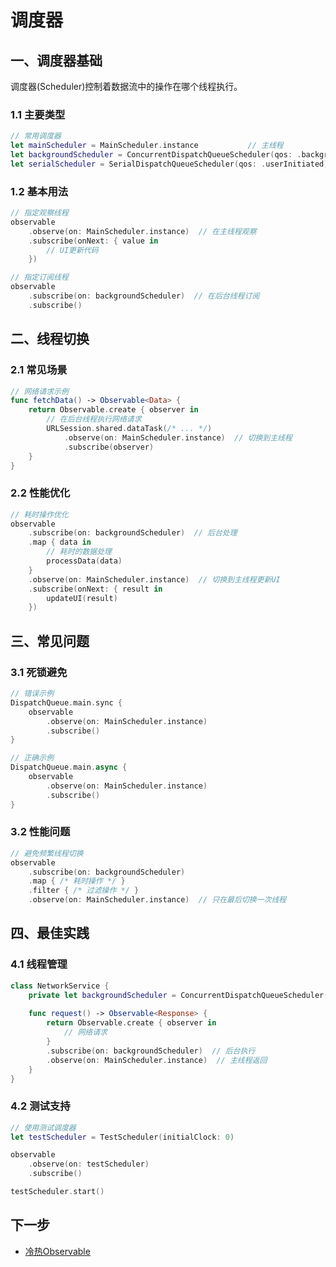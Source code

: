 # 调度器

## 一、调度器基础

调度器(Scheduler)控制着数据流中的操作在哪个线程执行。

### 1.1 主要类型
```swift
// 常用调度器
let mainScheduler = MainScheduler.instance           // 主线程
let backgroundScheduler = ConcurrentDispatchQueueScheduler(qos: .background)  // 后台线程
let serialScheduler = SerialDispatchQueueScheduler(qos: .userInitiated)      // 串行队列
```

### 1.2 基本用法
```swift
// 指定观察线程
observable
    .observe(on: MainScheduler.instance)  // 在主线程观察
    .subscribe(onNext: { value in
        // UI更新代码
    })

// 指定订阅线程
observable
    .subscribe(on: backgroundScheduler)  // 在后台线程订阅
    .subscribe()
```

## 二、线程切换

### 2.1 常见场景
```swift
// 网络请求示例
func fetchData() -> Observable<Data> {
    return Observable.create { observer in
        // 在后台线程执行网络请求
        URLSession.shared.dataTask(/* ... */)
            .observe(on: MainScheduler.instance)  // 切换到主线程
            .subscribe(observer)
    }
}
```

### 2.2 性能优化
```swift
// 耗时操作优化
observable
    .subscribe(on: backgroundScheduler)  // 后台处理
    .map { data in
        // 耗时的数据处理
        processData(data)
    }
    .observe(on: MainScheduler.instance)  // 切换到主线程更新UI
    .subscribe(onNext: { result in
        updateUI(result)
    })
```

## 三、常见问题

### 3.1 死锁避免
```swift
// 错误示例
DispatchQueue.main.sync {
    observable
        .observe(on: MainScheduler.instance)
        .subscribe()
}

// 正确示例
DispatchQueue.main.async {
    observable
        .observe(on: MainScheduler.instance)
        .subscribe()
}
```

### 3.2 性能问题
```swift
// 避免频繁线程切换
observable
    .subscribe(on: backgroundScheduler)
    .map { /* 耗时操作 */ }
    .filter { /* 过滤操作 */ }
    .observe(on: MainScheduler.instance)  // 只在最后切换一次线程
```

## 四、最佳实践

### 4.1 线程管理
```swift
class NetworkService {
    private let backgroundScheduler = ConcurrentDispatchQueueScheduler(qos: .background)
    
    func request() -> Observable<Response> {
        return Observable.create { observer in
            // 网络请求
        }
        .subscribe(on: backgroundScheduler)  // 后台执行
        .observe(on: MainScheduler.instance)  // 主线程返回
    }
}
```

### 4.2 测试支持
```swift
// 使用测试调度器
let testScheduler = TestScheduler(initialClock: 0)

observable
    .observe(on: testScheduler)
    .subscribe()

testScheduler.start()
```

## 下一步
- [冷热Observable](2.4.冷热Observable.md) 